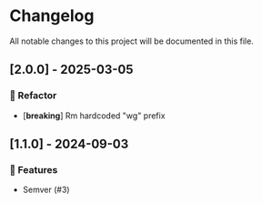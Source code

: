 # Changelog

All notable changes to this project will be documented in this file.

## [2.0.0] - 2025-03-05

### 🚜 Refactor

- [**breaking**] Rm hardcoded "wg" prefix

## [1.1.0] - 2024-09-03

### 🚀 Features

- Semver (#3)

<!-- generated by git-cliff -->
